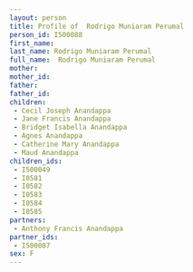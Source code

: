 ```yaml
---
layout: person
title: Profile of  Rodrigo Muniaram Perumal
person_id: I500088
first_name: 
last_name: Rodrigo Muniaram Perumal
full_name:  Rodrigo Muniaram Perumal
mother: 
mother_id: 
father: 
father_id: 
children:
 - Cecil Joseph Anandappa
 - Jane Francis Anandappa
 - Bridget Isabella Anandappa
 - Agnes Anandappa
 - Catherine Mary Anandappa
 - Maud Anandappa
children_ids:
 - I500049
 - I0581
 - I0582
 - I0583
 - I0584
 - I0585
partners:
 - Anthony Francis Anandappa
partner_ids:
 - I500087
sex: F
---
```


